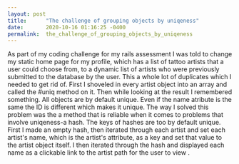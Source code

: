 ```yaml
---
layout: post
title:      "The challenge of grouping objects by uniqeness"
date:       2020-10-16 01:16:25 -0400
permalink:  the_challenge_of_grouping_objects_by_uniqeness
---
```


As part of my coding challenge for my rails assessment I was told to change my static home page for my profile, which has a list of tattoo artists that a user could choose from, to a dynamic list of artists who were previously submitted to the database by the user. This a whole lot of duplicates which I needed to get rid of. First I shoveled in every artist object into an array and called the #uniq method on it. Then while looking at the result I remembered something. All objects are by default unique. Even if the name atribute is the same the ID is different which makes it unique. The way I solved this problem was the a method that is reliable when it comes to problems that involve uniqeness-a hash. The keys of hashes are too by default unique. First I made an empty hash, then iterated through each artist and set each artist's name, which is the artist's attribute, as a key and set that value to the artist object itself. I then iterated through the hash and displayed  each name as a clickable link to the artist path for the user to view .
